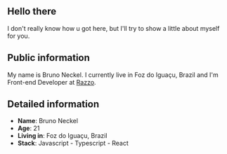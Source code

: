 ## Hello there

I don't really know how u got here, but I'll try to show a little about myself for you.

## Public information

My name is Bruno Neckel. I currently live in Foz do Iguaçu, Brazil and I'm Front-end Developer at [Razzo](https://razzo.tech/).

## Detailed information

* **Name**: Bruno Neckel
* **Age**: 21
* **Living in**: Foz do Iguaçu, Brazil
* **Stack**: Javascript - Typescript - React

